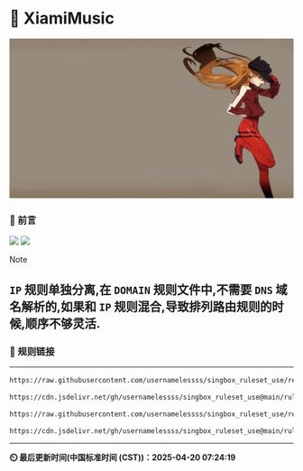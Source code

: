 
# 🧸 XiamiMusic
![](https://raw.githubusercontent.com/usernamelessss/picture-bed/main/images/202504042256831.jpg)
### 📣 前言
![](https://shields.io/badge/-移除重复规则-ff69b4) ![](https://shields.io/badge/-IP&nbsp;规则单独存放不与&nbsp;DOMAIN&nbsp;等混合-green)
> [!NOTE]
**`IP` 规则单独分离,在 `DOMAIN` 规则文件中,不需要 `DNS` 域名解析的,如果和 `IP` 规则混合,导致排列路由规则的时候,顺序不够灵活.**
---

###  🔗 规则链接
---

```url
https://raw.githubusercontent.com/usernamelessss/singbox_ruleset_use/refs/heads/main/rule/XiamiMusic/XiamiMusic_No_IP.json
```

```url
https://cdn.jsdelivr.net/gh/usernamelessss/singbox_ruleset_use@main/rule/XiamiMusic/XiamiMusic_No_IP.json
```

```url
https://raw.githubusercontent.com/usernamelessss/singbox_ruleset_use/refs/heads/main/rule/XiamiMusic/XiamiMusic_No_IP.srs
```

```url
https://cdn.jsdelivr.net/gh/usernamelessss/singbox_ruleset_use@main/rule/XiamiMusic/XiamiMusic_No_IP.srs
```

---
**⏲️ 最后更新时间(中国标准时间 (CST))：2025-04-20 07:24:19**